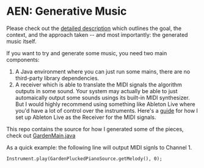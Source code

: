 # AEN: Generative Music

Please check out the [detailed description](http://vel9.com/aen/aen.html) which outlines the goal, the context, and the approach taken -- and most importantly: the generated music itself. 

If you want to try and generate some music, you need two main components: 

1. A Java environment where you can just run some mains, there are no third-party library dependencies. 
2. A receiver which is able to translate the MIDI signals the algorithm outputs in some sound. Your system may actually be able to just automaically output some sounds usings its built-in MIDI synthesizer. But I would highly recommend using something like Ableton Live where you'd have a lot of control over the instruments. Here's a [guide](https://help.ableton.com/hc/en-us/articles/209774225-Using-virtual-MIDI-buses-in-Live) for how I set up Ableton Live as the Receiver for the MIDI signals.

This repo contains the source for how I generated some of the pieces, check out [GardenMain.java](https://github.com/vel9/aen-generative-music/blob/master/src/main/java/com/vel9/generativemusic/aen/pieces/garden/GardenMain.java)

As a quick example: the following line will output MIDI signls to Channel 1. 

```Instrument.play(GardenPluckedPianoSource.getMelody(), 0);``` 
